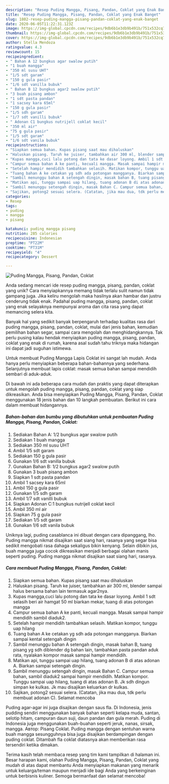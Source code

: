 ```yaml
---
description: "Resep Puding Mangga, Pisang, Pandan, Coklat yang Enak Banget"
title: "Resep Puding Mangga, Pisang, Pandan, Coklat yang Enak Banget"
slug: 1802-resep-puding-mangga-pisang-pandan-coklat-yang-enak-banget
date: 2020-06-05T11:22:31.123Z
image: https://img-global.cpcdn.com/recipes/9db6b1e3db9b491b/751x532cq70/puding-mangga-pisang-pandan-coklat-foto-resep-utama.jpg
thumbnail: https://img-global.cpcdn.com/recipes/9db6b1e3db9b491b/751x532cq70/puding-mangga-pisang-pandan-coklat-foto-resep-utama.jpg
cover: https://img-global.cpcdn.com/recipes/9db6b1e3db9b491b/751x532cq70/puding-mangga-pisang-pandan-coklat-foto-resep-utama.jpg
author: Stella Mendoza
ratingvalue: 4.3
reviewcount: 15
recipeingredient:
- " Bahan A 12 bungkus agar swalow putih"
- "1 buah mangga"
- "350 ml susu UHT"
- "1/5 sdt garam"
- "150 g gula pasir"
- "1/6 sdt vanilla bubuk"
- " Bahan B 12 bungkus agar2 swalow putih"
- "3 buah pisang ambon"
- "1 sdt pasta pandan"
- "1 sacsey kara 65ml"
- "150 g gula pasir"
- "1/5 sdh garam"
- "1/7 sdt vanilli bubuk"
- " Adonan C1 bungkus nutrijell coklat kecil"
- "350 ml air"
- "75 g gula pasir"
- "1/5 sdt garam"
- "1/6 sdt vanila bubuk"
recipeinstructions:
- "Siapkan semua bahan. Kupas pisang saat mau dihaluskan"
- "Haluskan pisang. Taruh ke juiser, tambahkan air 300 ml, blender sampai halus bersama bahan lain termasuk agar2nya."
- "Kupas mangga,cuci lalu potong dan tata ke dasar loyong. Ambil 1 sdt selasih beri air hamgat 50 ml biarkan mekar, tuang di atas potongan mangga"
- "Campur semua bahan A ke panti, kecuali mangga. Masak sampai hampir mendidih sambil diaduk2."
- "Setelah hampir mendidih tambahkan selasih. Matikan kompor, tunggu uap hilang"
- "Tuang bahan A ke cetakan yg sdh ada potongan mangganya. Biarkan sampai kental setengah dingin"
- "Sambil menunggu bahan A setengah dingin, masak bahan B, tuang pisang yg sdh diblender dg bahan lain, tambahkan pasta pandan aduk rata, nyalakan kompor masak sampai hampir mendidih."
- "Matikan api, tunggu sampai uap hilang, tuang adonan B di atas adonan A. Biarkan sampai setengah dingin."
- "Sambil menunggu setengah dingin, masak Bahan C. Campur semua bahan, sambil diaduk2 sampai hampir mendidih. Matikan kompor. Tunggu sampai uap hilang, tuang di atas adonan B. Jk sdh dingun simpan ke kulkas. Jk mau disajikan keluarkan dr kulkas."
- "Sajikan, potong2 sesuai selera. (Catatan, jika mau dua, tdk perlu membuat adonan C). Selamat mencoba"
categories:
- Resep
tags:
- puding
- mangga
- pisang

katakunci: puding mangga pisang 
nutrition: 285 calories
recipecuisine: Indonesian
preptime: "PT22M"
cooktime: "PT31M"
recipeyield: "4"
recipecategory: Dessert

---
```



![Puding Mangga, Pisang, Pandan, Coklat](https://img-global.cpcdn.com/recipes/9db6b1e3db9b491b/751x532cq70/puding-mangga-pisang-pandan-coklat-foto-resep-utama.jpg)

Anda sedang mencari ide resep puding mangga, pisang, pandan, coklat yang unik? Cara menyiapkannya memang tidak terlalu sulit namun tidak gampang juga. Jika keliru mengolah maka hasilnya akan hambar dan justru cenderung tidak enak. Padahal puding mangga, pisang, pandan, coklat yang enak selayaknya mempunyai aroma dan cita rasa yang dapat memancing selera kita.

Banyak hal yang sedikit banyak berpengaruh terhadap kualitas rasa dari puding mangga, pisang, pandan, coklat, mulai dari jenis bahan, kemudian pemilihan bahan segar, sampai cara mengolah dan menghidangkannya. Tak perlu pusing kalau hendak menyiapkan puding mangga, pisang, pandan, coklat yang enak di rumah, karena asal sudah tahu triknya maka hidangan ini dapat jadi suguhan istimewa.

Untuk membuat Puding Mangga Lapis Coklat ini sangat lah mudah. Anda hanya perlu menyiapkan beberapa bahan-bahannya yang sederhana. Selanjutnya membuat lapis coklat: masak semua bahan sampai mendidih sembari di aduk-aduk.


Di bawah ini ada beberapa cara mudah dan praktis yang dapat diterapkan untuk mengolah puding mangga, pisang, pandan, coklat yang siap dikreasikan. Anda bisa menyiapkan Puding Mangga, Pisang, Pandan, Coklat menggunakan 18 jenis bahan dan 10 langkah pembuatan. Berikut ini cara dalam membuat hidangannya.

<!--inarticleads1-->

##### Bahan-bahan dan bumbu yang dibutuhkan untuk pembuatan Puding Mangga, Pisang, Pandan, Coklat:

1. Sediakan  Bahan A: 1/2 bungkus agar swalow putih
1. Sediakan 1 buah mangga
1. Sediakan 350 ml susu UHT
1. Ambil 1/5 sdt garam
1. Sediakan 150 g gula pasir
1. Gunakan 1/6 sdt vanilla bubuk
1. Gunakan  Bahan B: 1/2 bungkus agar2 swalow putih
1. Gunakan 3 buah pisang ambon
1. Siapkan 1 sdt pasta pandan
1. Ambil 1 sacsey kara 65ml
1. Ambil 150 g gula pasir
1. Gunakan 1/5 sdh garam
1. Ambil 1/7 sdt vanilli bubuk
1. Siapkan  Adonan C:1 bungkus nutrijell coklat kecil
1. Ambil 350 ml air
1. Siapkan 75 g gula pasir
1. Sediakan 1/5 sdt garam
1. Gunakan 1/6 sdt vanila bubuk


Uniknya lagi, puding casablanca ini dibuat dengan cara dipanggang, lho. Puding mangga nikmat disajikan saat siang hari, rasanya yang segar bisa sedikit mengobati rasa dahaga sekaligus bikin kenyang. Selain dibikin jus, buah mangga juga cocok dikreasikan menjadi berbagai olahan manis seperti puding. Puding mangga nikmat disajikan saat siang hari, rasanya. 

<!--inarticleads2-->

##### Cara membuat Puding Mangga, Pisang, Pandan, Coklat:

1. Siapkan semua bahan. Kupas pisang saat mau dihaluskan
1. Haluskan pisang. Taruh ke juiser, tambahkan air 300 ml, blender sampai halus bersama bahan lain termasuk agar2nya.
1. Kupas mangga,cuci lalu potong dan tata ke dasar loyong. Ambil 1 sdt selasih beri air hamgat 50 ml biarkan mekar, tuang di atas potongan mangga
1. Campur semua bahan A ke panti, kecuali mangga. Masak sampai hampir mendidih sambil diaduk2.
1. Setelah hampir mendidih tambahkan selasih. Matikan kompor, tunggu uap hilang
1. Tuang bahan A ke cetakan yg sdh ada potongan mangganya. Biarkan sampai kental setengah dingin
1. Sambil menunggu bahan A setengah dingin, masak bahan B, tuang pisang yg sdh diblender dg bahan lain, tambahkan pasta pandan aduk rata, nyalakan kompor masak sampai hampir mendidih.
1. Matikan api, tunggu sampai uap hilang, tuang adonan B di atas adonan A. Biarkan sampai setengah dingin.
1. Sambil menunggu setengah dingin, masak Bahan C. Campur semua bahan, sambil diaduk2 sampai hampir mendidih. Matikan kompor. Tunggu sampai uap hilang, tuang di atas adonan B. Jk sdh dingun simpan ke kulkas. Jk mau disajikan keluarkan dr kulkas.
1. Sajikan, potong2 sesuai selera. (Catatan, jika mau dua, tdk perlu membuat adonan C). Selamat mencoba


Puding agar-agar ini juga disajikan dengan saus fla. Di Indonesia, jenis pudding sendiri menggunakan banyak bahan seperti kelapa muda, santan, selotip hitam, campuran daun suji, daun pandan dan gula merah. Puding di Indonesia juga menggunakan buah-buahan seperti jeruk, nanas, sirsak, mangga. Автор: Pisang Coklat. Puding mangga dengan sentuhan warna buah mangga sesungguhnya bisa juga disajikan berdampingan dengan puding coklat. Ditambah fla coklat diatasnya akan memberikan rasa tersendiri ketika dimakan. 

Terima kasih telah membaca resep yang tim kami tampilkan di halaman ini. Besar harapan kami, olahan Puding Mangga, Pisang, Pandan, Coklat yang mudah di atas dapat membantu Anda menyiapkan makanan yang menarik untuk keluarga/teman maupun menjadi ide bagi Anda yang berkeinginan untuk berbisnis kuliner. Semoga bermanfaat dan selamat mencoba!
